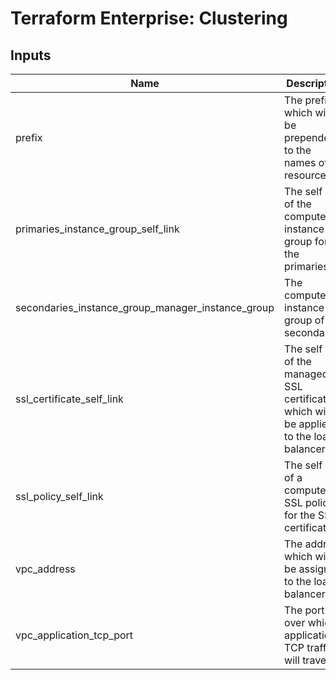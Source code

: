 # Terraform Enterprise: Clustering

## Inputs

| Name | Description | Type | Default | Required |
|------|-------------|------|---------|:-----:|
| prefix | The prefix which will be prepended to the names of resources. | `string` | n/a | yes |
| primaries\_instance\_group\_self\_link | The self link of the compute instance group for the primaries. | `string` | n/a | yes |
| secondaries\_instance\_group\_manager\_instance\_group | The compute instance group of the secondaries. | `string` | n/a | yes |
| ssl\_certificate\_self\_link | The self link of the managed SSL certificate which will be applied to the load balancer. | `string` | n/a | yes |
| ssl\_policy\_self\_link | The self link of a compute SSL policy for the SSL certificate. | `string` | n/a | yes |
| vpc\_address | The address which will be assigned to the load balancer. | `string` | n/a | yes |
| vpc\_application\_tcp\_port | The port over which application TCP traffic will travel. | `string` | n/a | yes |

